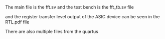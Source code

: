 The main file is the fft.sv and the test bench is the fft_tb.sv file


and the register transfer level output of the ASIC device can be seen in the RTL.pdf file 


There are also multiple files from the quartus 
